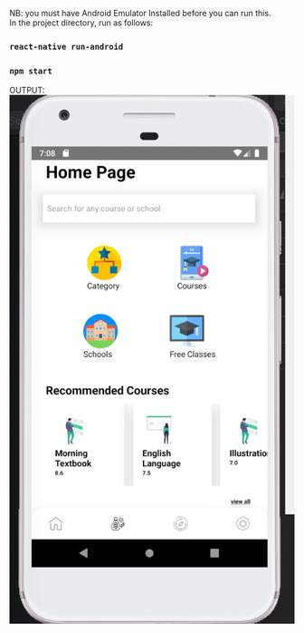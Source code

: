 NB: you must have Android Emulator Installed before you can run this.<br/>
In the project directory, run as follows:

### `react-native run-android` <br/>

### `npm start` <br/>

OUTPUT:
![alt text](https://github.com/Afrilearn-Assessment/Afrilearn_app/blob/master/output.png?raw=true)